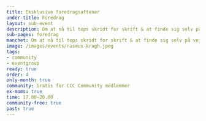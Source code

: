 ```yaml
---
title: Eksklusive foredragsaftener
under-title: Foredrag
layout: sub-event
description: Om at nå til tops skridt for skrift & at finde sig selv på vejen ned.
sub-pages: foredrag
manchet: Om at nå til tops skridt for skrift & at finde sig selv på vejen ned.
image: /images/events/rasmus-kragh.jpeg
tags:
- community
- eventgroup
ready: true
order: 4
only-month: true
community: Gratis for CCC Community medlemmer
ex-moms: true
time: 17.00-20.00
community-free: true
past: true
---
```

